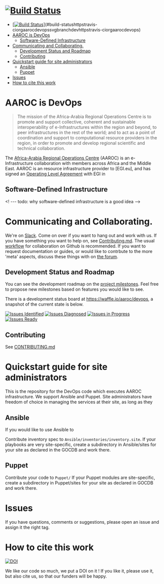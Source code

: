 # [![Build Status](https://travis-ci.org/AAROC/DevOps.svg?branch=dev)](https://travis-ci.org/AAROC/DevOps)
<!-- TOC depthFrom:1 depthTo:6 withLinks:1 updateOnSave:1 orderedList:0 -->

- [[![Build Status](https://travis-ci.org/AAROC/DevOps.svg?branch=dev)](https://travis-ci.org/AAROC/DevOps)](#build-statushttpstravis-ciorgaarocdevopssvgbranchdevhttpstravis-ciorgaarocdevops)
- [AAROC is DevOps](#aaroc-is-devops)
	- [Software-Defined Infrastructure](#software-defined-infrastructure)
- [Communicating and Collaborating.](#communicating-and-collaborating)
	- [Development Status and Roadmap](#development-status-and-roadmap)
	- [Contributing](#contributing)
- [Quickstart guide for site administrators](#quickstart-guide-for-site-administrators)
	- [Ansible](#ansible)
	- [Puppet](#puppet)
- [Issues](#issues)
- [How to cite this work](#how-to-cite-this-work)

<!-- /TOC -->
# AAROC is DevOps

> The mission of the Africa-Arabia Regional Operations Centre is to promote and support collective, coherent and sustainable interoperability of e-Infrastructures within the region and beyond, to peer infrastructures in the rest of the world; and to act as a point of coordination and support to computational resource providers in the region, in order to promote and develop regional scientific and technical collaboration.

The [Africa-Arabia Regional Operations Centre](http://www.africa-grid.org) (AAROC) is an e-Infrastructure collaboration with members across Africa and the Middle East. AAROC is an resource infrastructure provider to [EGI.eu], and has signed an [Operating Level Agreement]() with EGI in

## Software-Defined Infrastructure

<! --- todo: why software-defined infrastructure is a good idea -->

# Communicating and Collaborating.

We're on [Slack](https://africa-arabia-roc.slack.com). Come on over if you want to hang out and work with us. If you have something you want to help on, see [Contributing.md](CONTRIBUTING.md). The usual [workflow](https://guides.github.com/introduction/flow/index.html) for collaboration on Github is recommended. If you want to request documentation or guides, or would like to contrbute to the more 'meta' aspects, discuss these things with on [the forum](http://discourse.sci-gaia.eu/c/devops/).

## Development Status and Roadmap

You can see the development roadmap on the [project milestones](../../milestones). Feel free to propose new milestones based on features you would like to see.

There is a development status board at https://waffle.io/aaroc/devops, a snapshot of the current state is below.

[![Issues Identified](https://badge.waffle.io/aaroc/devops.svg?label=identified&title=Identified)](http://waffle.io/aaroc/devops)
[![Issues Diagnosed](https://badge.waffle.io/aaroc/devops.svg?label=diagnosed&title=Diagnosed)](http://waffle.io/aaroc/devops)
[![Issues in Progress](https://badge.waffle.io/aaroc/devops.svg?&label=In%20Progress&title=In%20Progress)](http://waffle.io/aaroc/devops)
[![Issues Ready](https://badge.waffle.io/aaroc/devops.svg?label=ready&title=Ready)](http://waffle.io/aaroc/devops)

## Contributing

See [CONTRIBUTING.md](CONTRIBUTING.md)


# Quickstart guide for site administrators

This is the repository for the DevOps code which executes AAROC infrastructure. We support Ansible and Puppet.
Site administrators have freedom of choice in managing the services at their site, as long as they

## Ansible

If you would like to use Ansible to

Contribute inventory spec to `Ansible/inventories/inventory.site`. If your playbooks are very site-specific, create a subdirectory in Ansible/sites for your site as declared in the GOCDB and work there.

## Puppet

Contribute your code to `Puppet/` If your Puppet modules are site-specific, create a subdirectory in Puppet/sites for your site as declared in GOCDB and work there.

# Issues

If you have questions, comments or suggestions, please open an issue and assign it the right tag.

# How to cite this work
[![DOI](https://zenodo.org/badge/1514/AAROC/DevOps.png)](http://dx.doi.org/10.5281/zenodo.11914)

We like our code so much, we put a DOI on it ! If you like it, please use it, but also cite us, so that our funders will be happy.
